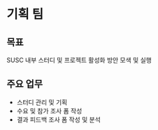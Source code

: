 # 기획 팀

## 목표
SUSC 내부 스터디 및 프로젝트 활성화 방안 모색 및 실행


## 주요 업무
- 스터디 관리 및 기획
- 수요 및 참가 조사 폼 작성
- 결과 피드백 조사 폼 작성 및 분석